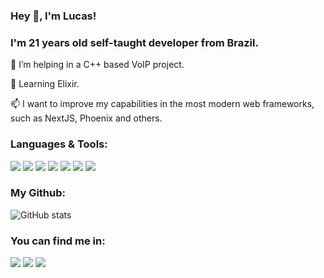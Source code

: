 ### Hey 👋, I'm Lucas!
### I'm 21 years old self-taught developer from Brazil.

🔭 I’m helping in a C++ based VoIP project. 

🌱 Learning Elixir.

📫 I want to improve my capabilities in the most modern web frameworks, such as NextJS, Phoenix and others.

### Languages & Tools:
<img src="https://img.shields.io/badge/-Python-black?style=flat&logo=python&logoColor=white"> <img src="https://img.shields.io/badge/-C-659ad2?style=flat&logo=c%2B%2B&logoColor=ffffff">
<img src="http://img.shields.io/badge/-Git-F1502F?style=flat&logo=git&logoColor=FFFFFF"> <img src="http://img.shields.io/badge/-Github-000000?style=flat&logo=github&logoColor=FFFFFF"> 
<img src = "https://img.shields.io/badge/-HTML5-E34F26?style=flat&logo=html5&logoColor=white"> <img src = "https://img.shields.io/badge/-CSS3-1572B6?style=flat&logo=css3&logoColor=white"> <img src="https://img.shields.io/badge/-elixir-white?style=flat&logo=elixir&logoColor=purple">

### My Github:
![GitHub stats](https://github-readme-stats.vercel.app/api?username=Lucas-WF&show_icons=true&hide_border=true)

### You can find me in:
[<img src="https://img.shields.io/badge/-Linkedin-blue?style=flat&logo=linkedin&logoColor=white">][linkedin]
[<img src="https://img.shields.io/badge/-Telegram-white?style=rounded&logo=telegram&logoColor=blue" />][telegram]
[<img src="https://img.shields.io/badge/-Medium-white?style=rounded&logo=medium&logoColor=black" />][medium]

<!--
**Lucas-WF/Lucas-WF** is a ✨ _special_ ✨ repository because its `README.md` (this file) appears on your GitHub profile.

Here are some ideas to get you started:

- 🔭 I’m currently working on ...
- 🌱 I’m currently learning ...
- 👯 I’m looking to collaborate on ...
- 🤔 I’m looking for help with ...
- 💬 Ask me about ...
- 📫 How to reach me: ...
- 😄 Pronouns: ...
- ⚡ Fun fact: ...
-->

[linkedin]: https://www.linkedin.com/in/lucas-wagner-fernandes/
[telegram]: https://t.me/Lucas_WF
[medium]: https://medium.com/@lucas.wf
